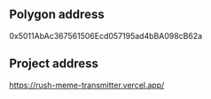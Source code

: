 ## Polygon address

0x5011AbAc367561506Ecd057195ad4bBA098cB62a

## Project address

https://rush-meme-transmitter.vercel.app/
